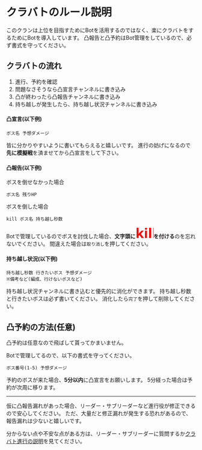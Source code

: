 # クラバトのルール説明
このクランは上位を目指すためにBotを活用するのではなく、楽にクラバトをするためにBotを導入しています。
凸報告と凸予約はBot管理をしているので、必ず書式を守ってください。


## クラバトの流れ
1. 進行、予約を確認
2. 問題なさそうなら凸宣言チャンネルに書き込み
3. 凸が終わったら凸報告チャンネルに書き込み
4. 持ち越しが発生したら、持ち越し状況チャンネルに書き込み


#### 凸宣言(以下例)
```
ボス名 予想ダメージ
```
皆に分かりやすいように書いてもらえると嬉しいです。
進行の妨げになるので**先に模擬戦**を済ませてから凸宣言をして下さい。


#### 凸報告(以下例)
ボスを倒せなかった場合
```
ボス名 残りHP
```
ボスを倒した場合
```
kill ボス名 持ち越し秒数
```

Botで管理しているのでボスを討伐した場合、**文字頭に<img src="../assets/kill.svg" alt="kill"/>を付ける**のを忘れないでください。
間違えた場合は`取り消し`を押してください。


#### 持ち越し状況(以下例)
```
持ち越し秒数 行きたいボス 予想ダメージ
※備考など(編成、行けないボスなど)
```

持ち越し状況チャンネルに書き込むと優先的に消化ができます。
持ち越し秒数と行きたいボスは必ず書いてください。
消化したら`完了`を押して削除してください。


## 凸予約の方法(任意)
凸予約は任意なので飛ばして貰ってかまいません。

Botで管理してるので、以下の書式を守ってください。
```
ボス番号(1-5) 予想ダメージ
```
予約のボスが来た場合、**5分以内**に凸宣言をお願いします。
5分経った場合は予約が次周に移ります。

---

仮に凸報告漏れがあった場合、リーダー・サブリーダーなど進行役が修正できるので安心してください。
ただ、大量だと修正漏れが発生する恐れがあるので、報告漏れは少ないと嬉しいです。

分からない点や不安な点がある方は、リーダー・サブリーダーに質問するか[クラバト進行の説明](./docs/progress.md)を見てください。
